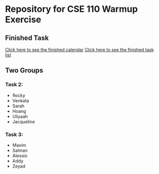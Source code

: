 # Repository for CSE 110 Warmup Exercise

## Finished Task

[Click here to see the finished calendar](./calendar-for-navigation/index.html)
[Click here to see the finished task list](https://cse-110-group-13.github.io/warm-up/task-list/index.html)

## Two Groups

### Task 2:

- Rocky
- Venkata
- Sarah
- Hoang
- Uliyaah
- Jacqueline

### Task 3:

- Maxim
- Salman
- Alessio
- Addy
- Zeyad
